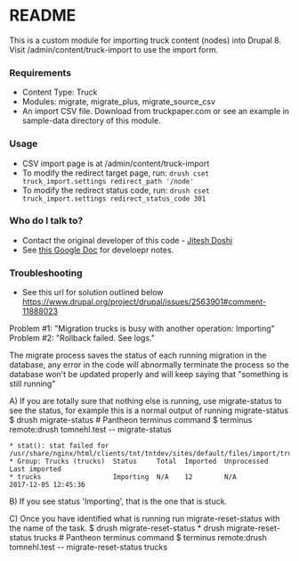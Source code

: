 # README #

This is a custom module for importing truck content (nodes) into Drupal 8. Visit
/admin/content/truck-import to use the import form.

### Requirements ###

* Content Type: Truck
* Modules: migrate, migrate_plus, migrate_source_csv
* An import CSV file. Download from truckpaper.com or see an example in sample-data
  directory of this module.

### Usage ###

* CSV import page is at /admin/content/truck-import
* To modify the redirect target page, run: `drush cset truck_import.settings redirect_path '/node'`
* To modify the redirect status code, run: `drush cset truck_import.settings redirect_status_code 301`

### Who do I talk to? ###

* Contact the original developer of this code - [Jitesh Doshi](mailto:jitesh@spinspire.com)
* See [this Google Doc](https://docs.google.com/document/d/1GBnfVFVQvmCyiXmdgJ9GQMXsOf0zh2pdTAcsPAor-N4/edit#) for develoepr notes.

### Troubleshooting ###
 * See this url for solution outlined below https://www.drupal.org/project/drupal/issues/2563901#comment-11888023

Problem #1: "Migration trucks is busy with another operation: Importing"
Problem #2: "Rollback failed. See logs."

The migrate process saves the status of each running migration in the database, 
any error in the code will abnormally terminate the process so the database won't be updated properly and will keep saying that "something is still running"

  A) If you are totally sure that nothing else is running, use migrate-status to see the status, for example this is a normal output of running migrate-status
     $ drush migrate-status
     # Pantheon terminus command
     $ terminus remote:drush tomnehl.test -- migrate-status
    
    * stat(): stat failed for /usr/share/nginx/html/clients/tnt/tntdev/sites/default/files/import/trucks.csv
    * Group: Trucks (trucks)  Status     Total  Imported  Unprocessed  Last imported       
    * trucks                  Importing  N/A    12        N/A          2017-12-05 12:45:36

  B) If you see status 'Importing', that is the one that is stuck.

  C) Once you have identified what is running run migrate-reset-status with the name of the task.
    $ drush migrate-reset-status <group name>
    * drush migrate-reset-status trucks
    # Pantheon terminus command
    $ terminus remote:drush tomnehl.test -- migrate-reset-status trucks

